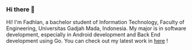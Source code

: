 ### Hi there 👋

Hi! I'm Fadhlan, a bachelor student of Information Technology, Faculty of Engineering, Universitas Gadjah Mada, Indonesia. My major is in software development, especially in Android development and Back End development using Go. You can check out my latest work in [here](https://fadhlanhawali.github.io) !


